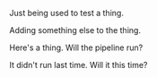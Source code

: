 Just being used to test a thing.

Adding something else to the thing.

Here's a thing. Will the pipeline run?

It didn't run last time. Will it this time?
